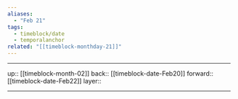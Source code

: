 ```yaml
---
aliases:
  - "Feb 21"
tags:
  - timeblock/date
  - temporalanchor
related: "[[timeblock-monthday-21]]"
---
```




***

up:: [[timeblock-month-02]]
back:: [[timeblock-date-Feb20]]
forward:: [[timeblock-date-Feb22]]
layer:: 

***
